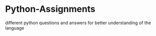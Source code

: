 # Python-Assignments
different python questions and answers for better understanding of the language
